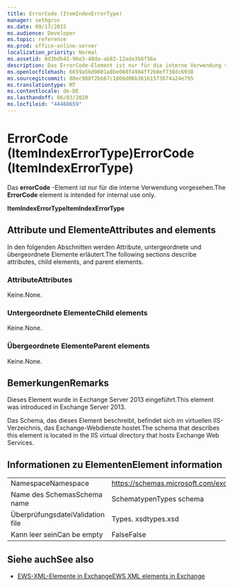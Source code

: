 ```yaml
---
title: ErrorCode (ItemIndexErrorType)
manager: sethgros
ms.date: 09/17/2015
ms.audience: Developer
ms.topic: reference
ms.prod: office-online-server
localization_priority: Normal
ms.assetid: 6d3bdb41-96e3-48da-ab82-12ada3b8f56a
description: Das ErrorCode-Element ist nur für die interne Verwendung vorgesehen.
ms.openlocfilehash: 6659a56d9001a8be08df4984ff2b8ef738dc6938
ms.sourcegitcommit: 88ec988f2bb67c1866d06b361615f3674a24e795
ms.translationtype: MT
ms.contentlocale: de-DE
ms.lasthandoff: 06/03/2020
ms.locfileid: "44460659"
---
```

# <a name="errorcode-itemindexerrortype"></a><span data-ttu-id="54924-103">ErrorCode (ItemIndexErrorType)</span><span class="sxs-lookup"><span data-stu-id="54924-103">ErrorCode (ItemIndexErrorType)</span></span>

<span data-ttu-id="54924-104">Das **errorCode** -Element ist nur für die interne Verwendung vorgesehen.</span><span class="sxs-lookup"><span data-stu-id="54924-104">The **ErrorCode** element is intended for internal use only.</span></span> 

<span data-ttu-id="54924-105">**ItemIndexErrorType**</span><span class="sxs-lookup"><span data-stu-id="54924-105">**ItemIndexErrorType**</span></span>

## <a name="attributes-and-elements"></a><span data-ttu-id="54924-106">Attribute und Elemente</span><span class="sxs-lookup"><span data-stu-id="54924-106">Attributes and elements</span></span>

<span data-ttu-id="54924-107">In den folgenden Abschnitten werden Attribute, untergeordnete und übergeordnete Elemente erläutert.</span><span class="sxs-lookup"><span data-stu-id="54924-107">The following sections describe attributes, child elements, and parent elements.</span></span>
  
### <a name="attributes"></a><span data-ttu-id="54924-108">Attribute</span><span class="sxs-lookup"><span data-stu-id="54924-108">Attributes</span></span>

<span data-ttu-id="54924-109">Keine.</span><span class="sxs-lookup"><span data-stu-id="54924-109">None.</span></span>
  
### <a name="child-elements"></a><span data-ttu-id="54924-110">Untergeordnete Elemente</span><span class="sxs-lookup"><span data-stu-id="54924-110">Child elements</span></span>

<span data-ttu-id="54924-111">Keine.</span><span class="sxs-lookup"><span data-stu-id="54924-111">None.</span></span>
  
### <a name="parent-elements"></a><span data-ttu-id="54924-112">Übergeordnete Elemente</span><span class="sxs-lookup"><span data-stu-id="54924-112">Parent elements</span></span>

<span data-ttu-id="54924-113">Keine.</span><span class="sxs-lookup"><span data-stu-id="54924-113">None.</span></span>
  
## <a name="remarks"></a><span data-ttu-id="54924-114">Bemerkungen</span><span class="sxs-lookup"><span data-stu-id="54924-114">Remarks</span></span>

<span data-ttu-id="54924-115">Dieses Element wurde in Exchange Server 2013 eingeführt.</span><span class="sxs-lookup"><span data-stu-id="54924-115">This element was introduced in Exchange Server 2013.</span></span>
  
<span data-ttu-id="54924-116">Das Schema, das dieses Element beschreibt, befindet sich im virtuellen IIS-Verzeichnis, das Exchange-Webdienste hostet.</span><span class="sxs-lookup"><span data-stu-id="54924-116">The schema that describes this element is located in the IIS virtual directory that hosts Exchange Web Services.</span></span>
  
## <a name="element-information"></a><span data-ttu-id="54924-117">Informationen zu Elementen</span><span class="sxs-lookup"><span data-stu-id="54924-117">Element information</span></span>

|||
|:-----|:-----|
|<span data-ttu-id="54924-118">Namespace</span><span class="sxs-lookup"><span data-stu-id="54924-118">Namespace</span></span>  <br/> |https://schemas.microsoft.com/exchange/services/2006/types  <br/> |
|<span data-ttu-id="54924-119">Name des Schemas</span><span class="sxs-lookup"><span data-stu-id="54924-119">Schema name</span></span>  <br/> |<span data-ttu-id="54924-120">Schematypen</span><span class="sxs-lookup"><span data-stu-id="54924-120">Types schema</span></span>  <br/> |
|<span data-ttu-id="54924-121">Überprüfungsdatei</span><span class="sxs-lookup"><span data-stu-id="54924-121">Validation file</span></span>  <br/> |<span data-ttu-id="54924-122">Types. xsd</span><span class="sxs-lookup"><span data-stu-id="54924-122">types.xsd</span></span>  <br/> |
|<span data-ttu-id="54924-123">Kann leer sein</span><span class="sxs-lookup"><span data-stu-id="54924-123">Can be empty</span></span>  <br/> |<span data-ttu-id="54924-124">False</span><span class="sxs-lookup"><span data-stu-id="54924-124">False</span></span>  <br/> |
   
## <a name="see-also"></a><span data-ttu-id="54924-125">Siehe auch</span><span class="sxs-lookup"><span data-stu-id="54924-125">See also</span></span>

- [<span data-ttu-id="54924-126">EWS-XML-Elemente in Exchange</span><span class="sxs-lookup"><span data-stu-id="54924-126">EWS XML elements in Exchange</span></span>](ews-xml-elements-in-exchange.md)

